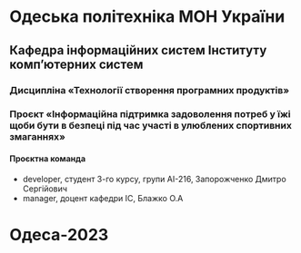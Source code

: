 # Одеська політехніка МОН України
## Кафедра інформаційних систем Інституту комп’ютерних систем
### Дисципліна «Технології створення програмних продуктів»
### Проєкт «Інформаційна підтримка задоволення потреб у їжі щоби бути в безпеці під час участі в улюблених спортивних змаганнях»
#### Проєктна команда
+ developer, студент 3-го курсу, групи АІ-216, Запорожченко Дмитро Сергійович
+ manager, доцент кафедри ІС, Блажко О.А
# Одеса-2023
